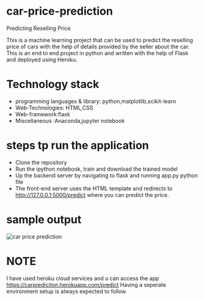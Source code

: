 # car-price-prediction
Predicting Reselling Price

This is a machine learning project that can be used to predict the reselling price of cars with the help of  details provided by the seller about the car. This is an end to end project in python and written with the help of Flask and deployed using Heroku.

# Technology stack
* programming languages & library: python,matplotlib,scikit-learn
* Web-Technologies: HTML,CSS
* Web-framework:flask 
* Miscellaneous :Anaconda,jupyter notebook

# steps tp run the application
* Clone the repository
* Run the ipython notebook, train and download the trained model
* Up the backend server by navigating to flask and running app.py python file
* The front-end server uses the HTML template and redirects to http://127.0.0.1:5000/predict where you can predict the price.

# sample output
![car price prediction](https://user-images.githubusercontent.com/67899673/129490990-9b23e058-3749-4d69-9569-e48e46905752.png)

# NOTE
I have used heroku cloud services and u can access the app https://carprediciton.herokuapp.com/predict
Having a seperate environment setup is always expected to follow
